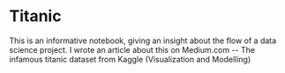 # Titanic
This is an informative notebook, giving an insight about the flow of a data science project.
I wrote an article about this on Medium.com -- 
The infamous titanic dataset from Kaggle (Visualization and Modelling)
